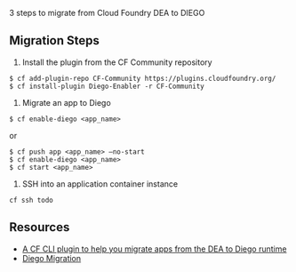 3 steps to migrate from Cloud Foundry DEA to DIEGO

## Migration Steps

1. Install the plugin from the CF Community repository

  ```
  $ cf add-plugin-repo CF-Community https://plugins.cloudfoundry.org/
  $ cf install-plugin Diego-Enabler -r CF-Community
  ```

1. Migrate an app to Diego

  ```
  $ cf enable-diego <app_name>
  ```
  or 
  ```
  $ cf push app <app_name> —no-start
  $ cf enable-diego <app_name>
  $ cf start <app_name>
  ```

1. SSH into an application container instance

  ```
  cf ssh todo
  ```
  

## Resources

- [A CF CLI plugin to help you migrate apps from the DEA to Diego runtime](https://github.com/cloudfoundry-incubator/Diego-Enabler)
- [Diego Migration](https://github.ibm.com/Bluemix-Ops/diego-migration/wiki)

